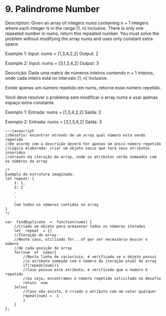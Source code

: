 # 9. Palindrome Number

Description:
Given an array of integers nums containing n + 1 integers where each integer is in the range [1, n] inclusive.
There is only one repeated number in nums, return this repeated number.
You must solve the problem without modifying the array nums and uses only constant extra space.

Example 1:
Input: nums = [1,3,4,2,2]
Output: 2

Example 2:
Input: nums = [3,1,3,4,2]
Output: 3

Descrição:
Dada uma matriz de números inteiros contendo n + 1 inteiros, onde cada inteiro está no intervalo [1, n] inclusive.

Existe apenas um número repetido em nums, retorne esse número repetido.

Você deve resolver o problema sem modificar o array nums e usar apenas espaço extra constante.

Exemplo 1:
Entrada: nums = [1,3,4,2,2]
Saída: 2

Exemplo 2:
Entrada: nums = [3,1,3,4,2]
Saída: 3

```
~~~javascript
//Desafio: encontrar através de um array qual número esta sendo repetido
//De acordo com a descrição deverá ter apenas um único número repetido
//Lógica elaborada: criar um objeto vazio que terá seus atributos inseridos
//através da iteração do array, onde os atributos serão nomeados com os números do array

/*
Exemplo da estrutura imaginada:
let repeat: {
	1: 1,
	2: 2
	.
	.
	.
	Com todos os números contidos no array
}
*/

var  findDuplicate  =  function(nums) {
	//Criado um objeto para armazenar todos os números iterados
	let  repeat  = {}
	//Iteração do array
	//Neste caso, utilizado for...of por ser necessário buscar o número
	//de cada posição do array
	for(num  of  nums){
		//Nesta linha de raciocínio, é verificado se o objeto possui
		//o atributo nomeado com o número da iteração atual do array
		if(repeat[num]){
		//Caso possua este atributo, é verificado que o numero é repetido
		//ou seja, encontramos o número repetido solicitado no desafio
		return  num
	}else{
		//Caso não exista, é criado o atributo com um valor qualquer
		repeat[num] =  1
		}
	}
};
```